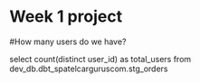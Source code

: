 # Week 1 project 

#How many users do we have?

select
    count(distinct user_id) as total_users
from
    dev_db.dbt_spatelcarguruscom.stg_orders

